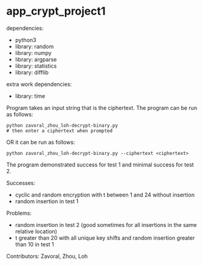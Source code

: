 # app_crypt_project1

dependencies:
- python3
- library: random
- library: numpy
- library: argparse
- library: statistics
- library: difflib

extra work dependencies:
- library: time

Program takes an input string that is the ciphertext. The program can be run as follows:
```
python zavoral_zhou_loh-decrypt-binary.py
# then enter a ciphertext when prompted
```
OR it can be run as follows:
```
python zavoral_zhou_loh-decrypt-binary.py --ciphertext <ciphertext>
```

The program demonstrated success for test 1 and minimal success for test 2.

Successes:
- cyclic and random encryption with t between 1 and 24 without insertion
- random insertion in test 1

Problems:
- random insertion in test 2 (good sometimes for all insertions in the same relative location)
- t greater than 20 with all unique key shifts and random insertion greater than 10 in test 1


Contributors: Zavoral, Zhou, Loh